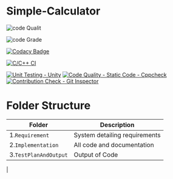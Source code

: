 # Simple-Calculator

![code Qualit](https://www.code-inspector.com/project/28094/score/svg)

![code Grade](https://www.code-inspector.com/project/28094/status/svg)

[![Codacy Badge](https://app.codacy.com/project/badge/Grade/970d2b7bf03046c0b766ce48a143846b)](https://www.codacy.com/gh/prathameshpatil505/Stepin_Scientific-Calculator/dashboard?utm_source=github.com&amp;utm_medium=referral&amp;utm_content=prathameshpatil505/Stepin_Scientific-Calculator&amp;utm_campaign=Badge_Grade)

[![C/C++ CI](https://github.com/prathameshpatil505/Stepin_Scientific-Calculator/actions/workflows/c-cpp.yml/badge.svg)](https://github.com/prathameshpatil505/Stepin_Scientific-Calculator/actions/workflows/c-cpp.yml)

[![Unit Testing - Unity](https://github.com/prathameshpatil505/Stepin_Scientific-Calculator/actions/workflows/unity.yml/badge.svg)](https://github.com/prathameshpatil505/Stepin_Scientific-Calculator/actions/workflows/unity.yml)
[![Code Quality - Static Code - Cppcheck](https://github.com/prathameshpatil505/Stepin_Scientific-Calculator/actions/workflows/cppcheck.yml/badge.svg)](https://github.com/prathameshpatil505/Stepin_Scientific-Calculator/actions/workflows/cppcheck.yml)
[![Contribution Check - Git Inspector](https://github.com/prathameshpatil505/Stepin_Scientific-Calculator/actions/workflows/gitinspector.yml/badge.svg)](https://github.com/prathameshpatil505/Stepin_Scientific-Calculator/actions/workflows/gitinspector.yml)

# Folder Structure
|Folder        |Description |
|-------------|-----------|
|1.`Requirement`|System detailing requirements|
|2.`Implementation`|All code and documentation|
|3.`TestPlanAndOutput`|Output of Code|
|
